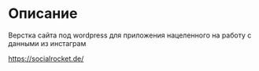 # Описание

Верстка сайта под wordpress  для приложения нацеленного на работу с данными из инстаграм

https://socialrocket.de/
